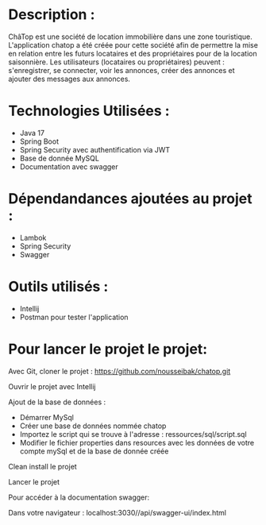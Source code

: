 # Description :

ChâTop est une société de location immobilière dans une zone touristique.
L'application chatop a été créée pour cette société afin de permettre la mise en relation entre les futurs locataires et des propriétaires pour de la location saisonnière. 
Les utilisateurs (locataires ou propriétaires) peuvent : s'enregistrer, se connecter, voir les annonces, créer des annonces et ajouter des messages aux annonces.

# Technologies Utilisées :

- Java 17
- Spring Boot
- Spring Security avec authentification via JWT
- Base de donnée MySQL
- Documentation avec swagger
  
# Dépendandances ajoutées au projet :

- Lambok
- Spring Security
- Swagger

# Outils utilisés :
- Intellij
- Postman pour tester l'application


# Pour lancer le projet le projet:

Avec Git, cloner le projet : https://github.com/nousseibak/chatop.git

Ouvrir le projet avec Intellij

Ajout de la base de données :

- Démarrer MySql
- Créer une base de données nommée chatop
- Importez le script qui se trouve à l'adresse : ressources/sql/script.sql
- Modifier le fichier properties dans resources avec les données de votre compte mySql et de la base de donnée créée

Clean install le projet

Lancer le projet 

Pour accéder à la documentation swagger:

Dans votre navigateur :
localhost:3030//api/swagger-ui/index.html












